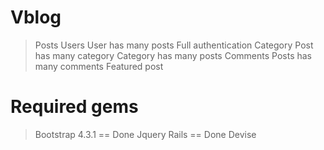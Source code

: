 # Vblog

  > Posts
  > Users
  > User has many posts
  > Full authentication
  > Category
  > Post has many category
  > Category has many posts
  > Comments
  > Posts has many comments
  > Featured post

# Required gems

  > Bootstrap 4.3.1 == Done
  > Jquery Rails    == Done
  > Devise